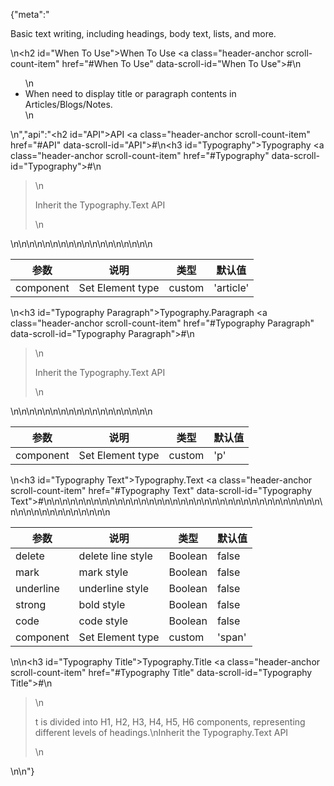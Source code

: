 {"meta":"<p>Basic text writing, including headings, body text, lists, and more.</p>\n<h2 id=\"When To Use\">When To Use <a class=\"header-anchor scroll-count-item\" href=\"#When To Use\" data-scroll-id=\"When To Use\">#</a></h2>\n<ul>\n<li>When need to display title or paragraph contents in Articles/Blogs/Notes.</li>\n</ul>\n","api":"<h2 id=\"API\">API <a class=\"header-anchor scroll-count-item\" href=\"#API\" data-scroll-id=\"API\">#</a></h2>\n<h3 id=\"Typography\">Typography <a class=\"header-anchor scroll-count-item\" href=\"#Typography\" data-scroll-id=\"Typography\">#</a></h3>\n<blockquote>\n<p>Inherit the Typography.Text API</p>\n</blockquote>\n<table>\n<thead>\n<tr>\n<th>参数</th>\n<th>说明</th>\n<th>类型</th>\n<th>默认值</th>\n</tr>\n</thead>\n<tbody>\n<tr>\n<td>component</td>\n<td>Set Element type</td>\n<td>custom</td>\n<td>'article'</td>\n</tr>\n</tbody>\n</table>\n<h3 id=\"Typography Paragraph\">Typography.Paragraph <a class=\"header-anchor scroll-count-item\" href=\"#Typography Paragraph\" data-scroll-id=\"Typography Paragraph\">#</a></h3>\n<blockquote>\n<p>Inherit the Typography.Text API</p>\n</blockquote>\n<table>\n<thead>\n<tr>\n<th>参数</th>\n<th>说明</th>\n<th>类型</th>\n<th>默认值</th>\n</tr>\n</thead>\n<tbody>\n<tr>\n<td>component</td>\n<td>Set Element type</td>\n<td>custom</td>\n<td>'p'</td>\n</tr>\n</tbody>\n</table>\n<h3 id=\"Typography Text\">Typography.Text <a class=\"header-anchor scroll-count-item\" href=\"#Typography Text\" data-scroll-id=\"Typography Text\">#</a></h3>\n<table>\n<thead>\n<tr>\n<th>参数</th>\n<th>说明</th>\n<th>类型</th>\n<th>默认值</th>\n</tr>\n</thead>\n<tbody>\n<tr>\n<td>delete</td>\n<td>delete line style</td>\n<td>Boolean</td>\n<td>false</td>\n</tr>\n<tr>\n<td>mark</td>\n<td>mark style</td>\n<td>Boolean</td>\n<td>false</td>\n</tr>\n<tr>\n<td>underline</td>\n<td>underline style</td>\n<td>Boolean</td>\n<td>false</td>\n</tr>\n<tr>\n<td>strong</td>\n<td>bold style</td>\n<td>Boolean</td>\n<td>false</td>\n</tr>\n<tr>\n<td>code</td>\n<td>code style</td>\n<td>Boolean</td>\n<td>false</td>\n</tr>\n<tr>\n<td>component</td>\n<td>Set Element type</td>\n<td>custom</td>\n<td>'span'</td>\n</tr>\n</tbody>\n</table>\n<!-- api-extra-start -->\n<h3 id=\"Typography Title\">Typography.Title <a class=\"header-anchor scroll-count-item\" href=\"#Typography Title\" data-scroll-id=\"Typography Title\">#</a></h3>\n<blockquote>\n<p>t is divided into H1, H2, H3, H4, H5, H6 components, representing different levels of headings.\nInherit the Typography.Text API</p>\n</blockquote>\n<!-- api-extra-end -->\n"}